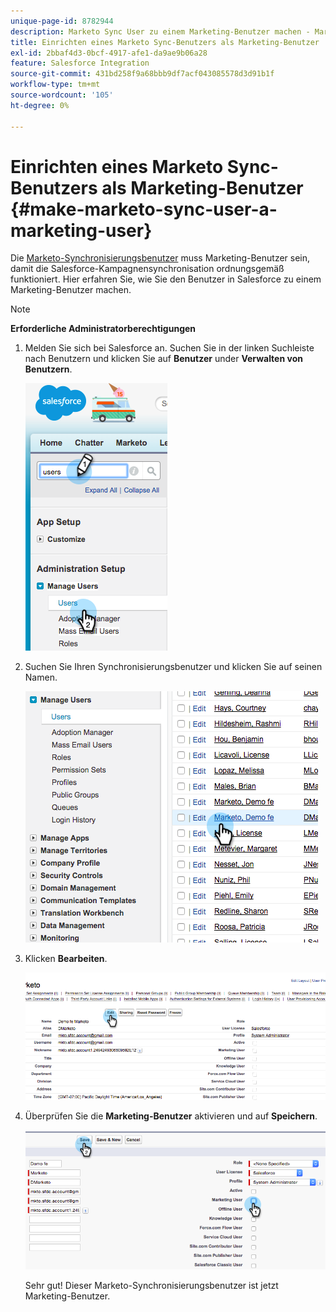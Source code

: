 ```yaml
---
unique-page-id: 8782944
description: Marketo Sync User zu einem Marketing-Benutzer machen - Marketo Docs - Produktdokumentation
title: Einrichten eines Marketo Sync-Benutzers als Marketing-Benutzer
exl-id: 2bbaf4d3-0bcf-4917-afe1-da9ae9b06a28
feature: Salesforce Integration
source-git-commit: 431bd258f9a68bbb9df7acf043085578d3d91b1f
workflow-type: tm+mt
source-wordcount: '105'
ht-degree: 0%

---
```


# Einrichten eines Marketo Sync-Benutzers als Marketing-Benutzer {#make-marketo-sync-user-a-marketing-user}

Die [Marketo-Synchronisierungsbenutzer](/help/marketo/product-docs/crm-sync/salesforce-sync/setup/enterprise-unlimited-edition/step-2-of-3-create-a-salesforce-user-for-marketo-enterprise-unlimited.md) muss Marketing-Benutzer sein, damit die Salesforce-Kampagnensynchronisation ordnungsgemäß funktioniert. Hier erfahren Sie, wie Sie den Benutzer in Salesforce zu einem Marketing-Benutzer machen.

>[!NOTE]
>
>**Erforderliche Administratorberechtigungen**

1. Melden Sie sich bei Salesforce an. Suchen Sie in der linken Suchleiste nach Benutzern und klicken Sie auf **Benutzer** under **Verwalten von Benutzern**.

   ![](assets/image2015-7-8-14-3a25-3a49.png)

1. Suchen Sie Ihren Synchronisierungsbenutzer und klicken Sie auf seinen Namen.

   ![](assets/image2015-7-8-14-3a27-3a32.png)

1. Klicken **Bearbeiten**.

   ![](assets/image2015-7-8-14-3a29-3a7.png)

1. Überprüfen Sie die **Marketing-Benutzer** aktivieren und auf **Speichern**.

   ![](assets/image2015-7-8-14-3a30-3a16.png)

   Sehr gut! Dieser Marketo-Synchronisierungsbenutzer ist jetzt Marketing-Benutzer.
